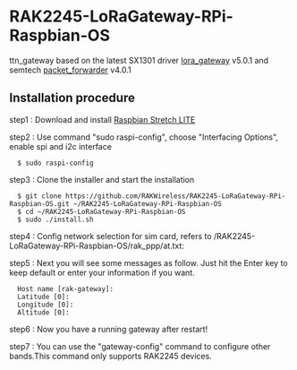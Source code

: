# RAK2245-LoRaGateway-RPi-Raspbian-OS
ttn_gateway based on the latest SX1301 driver [lora_gateway](https://github.com/Lora-net/lora_gateway) v5.0.1 and semtech [packet_forwarder](https://github.com/Lora-net/packet_forwarder) v4.0.1  


##	Installation procedure

step1 : Download and install [Raspbian Stretch LITE](https://www.raspberrypi.org/downloads/raspbian/) 

step2 : Use command "sudo raspi-config", choose "Interfacing Options", enable spi and i2c interface

      $ sudo raspi-config

step3 : Clone the installer and start the installation

      $ git clone https://github.com/RAKWireless/RAK2245-LoRaGateway-RPi-Raspbian-OS.git ~/RAK2245-LoRaGateway-RPi-Raspbian-OS
      $ cd ~/RAK2245-LoRaGateway-RPi-Raspbian-OS
      $ sudo ./install.sh
      
step4 : Config network selection for sim card, refers to /RAK2245-LoRaGateway-RPi-Raspbian-OS/rak_ppp/at.txt:
      
step5 : Next you will see some messages as follow. Just hit the Enter key to keep default or enter your information if you want.

      Host name [rak-gateway]:
      Latitude [0]: 
      Longitude [0]: 
      Altitude [0]: 
    
step6 : Now you have a running gateway after restart!

step7 : You can use the "gateway-config" command to configure other bands.This command only supports RAK2245 devices.
